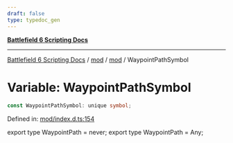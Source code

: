 ```yaml
---
draft: false
type: typedoc_gen
---
```


[**Battlefield 6 Scripting Docs**](../../../_index.md)

***

[Battlefield 6 Scripting Docs](../../../_index.md) / [mod](../../_index.md) / [mod](../_index.md) / WaypointPathSymbol

# Variable: WaypointPathSymbol

```ts
const WaypointPathSymbol: unique symbol;
```

Defined in: [mod/index.d.ts:154](https://github.com/battlefield-portal-community/portal-docs/blob/6d87e21c5922a3efb03c634dbe98e5fe6e797672/generators/santiago/mod/index.d.ts#L154)

export type WaypointPath = never;
export type WaypointPath = Any;
